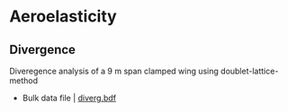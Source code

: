 # Aeroelasticity

## Divergence

Diveregence analysis of a 9 m span clamped wing using doublet-lattice-method

- Bulk data file | [diverg.bdf](diverg.bdf)

